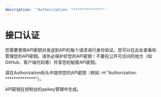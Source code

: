 ```yaml
---
description: '"Authorization: **************"'
---
```


# 接口认证

您需要使用API密钥对发送到API的每个请求进行身份验证。您可以在此处查看和管理您的API密钥。请务必保护好您的API密钥！不要在公开可访问的地方（如GitHub、客户端代码等）共享您的秘密API密钥。 &#x20;

请在Authorization标头中提供您的API密钥（例如 -H "Authorization: \*\*\*\*\*\*\*\*\*\*\*\*\*\*"）。

API密钥在控制台的apikey管理中生成。

